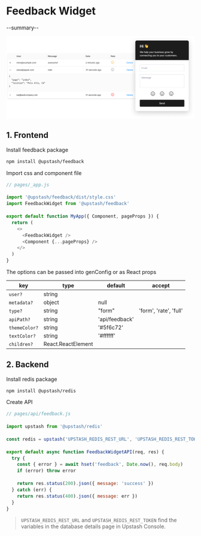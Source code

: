 # Feedback Widget

--summary--

![](screenshot.png)

## 1. Frontend

Install feedback package

```bash
npm install @upstash/feedback
```

Import css and component file

```js
// pages/_app.js

import '@upstash/feedback/dist/style.css'
import FeedbackWidget from '@upstash/feedback'

export default function MyApp({ Component, pageProps }) {
  return (
    <>
      <FeedbackWidget />
      <Component {...pageProps} />
    </>
  )
}
```

The options can be passed into genConfig or as React props

| key           | type               | default        | accept                 |
|---------------| ------------------ | -------------- | ---------------------- |
| `user?`       | string             |                |                        |
| `metadata?`   | object             | null           |                        |
| `type?`       | string             | "form"         | 'form', 'rate', 'full' |
| `apiPath?`    | string             | 'api/feedback' |                        |
| `themeColor?` | string             | '#5f6c72'      |                        |
| `textColor?`  | string             | '#ffffff'      |                        |
| `children?`   | React.ReactElement |                |                        |

## 2. Backend

Install redis package

```bash
npm install @upstash/redis
```

Create API

```js
// pages/api/feedback.js

import upstash from '@upstash/redis'

const redis = upstash('UPSTASH_REDIS_REST_URL', 'UPSTASH_REDIS_REST_TOKEN')

export default async function FeedbackWidgetAPI(req, res) {
  try {
    const { error } = await hset('feedback', Date.now(), req.body)
    if (error) throw error

    return res.status(200).json({ message: 'success' })
  } catch (err) {
    return res.status(400).json({ message: err })
  }
}
```

> `UPSTASH_REDIS_REST_URL` and `UPSTASH_REDIS_REST_TOKEN` find the variables in the database details page in Upstash Console.
